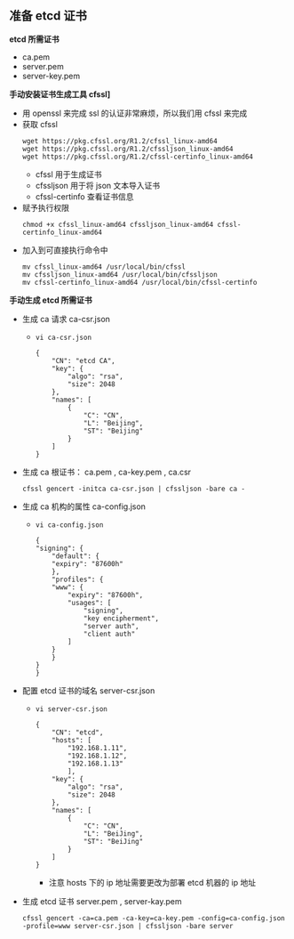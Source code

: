 ## 准备 etcd 证书

__etcd 所需证书__
- ca.pem
- server.pem
- server-key.pem

__手动安装证书生成工具 cfssl]__
* 用 openssl 来完成 ssl 的认证非常麻烦，所以我们用 cfssl 来完成
* 获取 cfssl
    ```
    wget https://pkg.cfssl.org/R1.2/cfssl_linux-amd64
    wget https://pkg.cfssl.org/R1.2/cfssljson_linux-amd64
    wget https://pkg.cfssl.org/R1.2/cfssl-certinfo_linux-amd64
    ```
    - cfssl 用于生成证书
    - cfssljson 用于将 json 文本导入证书
    - cfssl-certinfo 查看证书信息
* 赋予执行权限
    ```
    chmod +x cfssl_linux-amd64 cfssljson_linux-amd64 cfssl-certinfo_linux-amd64
    ```
* 加入到可直接执行命令中
    ```
    mv cfssl_linux-amd64 /usr/local/bin/cfssl
    mv cfssljson_linux-amd64 /usr/local/bin/cfssljson
    mv cfssl-certinfo_linux-amd64 /usr/local/bin/cfssl-certinfo
    ```

__手动生成 etcd 所需证书__ 
- 生成 ca 请求 ca-csr.json
    - `vi ca-csr.json`
        ```
        {
            "CN": "etcd CA",
            "key": {
                "algo": "rsa",
                "size": 2048
            },
            "names": [
                {
                    "C": "CN",
                    "L": "Beijing",
                    "ST": "Beijing"
                }
            ]
        }
        ```
- 生成 ca 根证书： ca.pem , ca-key.pem , ca.csr
    ```
    cfssl gencert -initca ca-csr.json | cfssljson -bare ca -
    ```
- 生成 ca 机构的属性 ca-config.json
    - `vi ca-config.json`
        ```
        {
        "signing": {
            "default": {
            "expiry": "87600h"
            },
            "profiles": {
            "www": {
                "expiry": "87600h",
                "usages": [
                    "signing",
                    "key encipherment",
                    "server auth",
                    "client auth"
                ]
            }
            }
        }
        }
        ```
- 配置 etcd 证书的域名 server-csr.json
    - `vi server-csr.json`
        ```
        {
            "CN": "etcd",
            "hosts": [
                "192.168.1.11",
                "192.168.1.12",
                "192.168.1.13"
                ],
            "key": {
                "algo": "rsa",
                "size": 2048
            },
            "names": [
                {
                    "C": "CN",
                    "L": "BeiJing",
                    "ST": "BeiJing"
                }
            ]
        }
        ```
        - 注意 hosts 下的 ip 地址需要更改为部署 etcd 机器的 ip 地址

- 生成 etcd 证书 server.pem , server-kay.pem
    ```
    cfssl gencert -ca=ca.pem -ca-key=ca-key.pem -config=ca-config.json -profile=www server-csr.json | cfssljson -bare server
    ```
